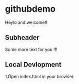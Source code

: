 # githubdemo

Heylo and welcome!!

## Subheader

Some more text for you !!!

## Local Devlopment

1.Open index.html in your browser.
